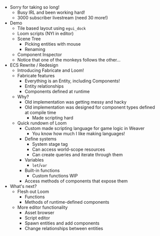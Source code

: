 - Sorry for taking so long!
	- Busy IRL and been working hard!
	- 3000 subscriber livestream (need 30 more!)
- Demo
	- Tile based layout using `egui_dock`
	- Loom scripts (NYI in editor)
	- Scene Tree
		- Picking entities with mouse
		- Renaming
	- Component Inspector
	- Notice that one of the monkeys follows the other...
- ECS Rewrite / Redesign
	- Introducing Fabricate and Loom!
	- Fabricate features
		- Everything is an Entity, including Components!
		- Entity relationships
		- Components defined at runtime
	- Why?
		- Old implementation was getting messy and hacky
		- Old implementation was designed for component types defined at compile time
			- Made scripting hard
	- Quick rundown of Loom
		- Custom made scripting language for game logic in Weaver
			- You know how much I like making languages!
		- Define systems
			- System stage tag
			- Can access world-scope resources
			- Can create queries and iterate through them
		- Variables
			- `let`/`var`
		- Built-in functions
			- Custom functions WIP
		- Access methods of components that expose them
- What's next?
	- Flesh out Loom
		- Functions
		- Methods of runtime-defined components
	- More editor functionality
		- Asset browser
		- Script editor
		- Spawn entities and add components
		- Change relationships between entities